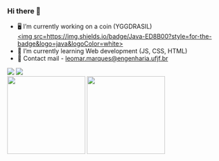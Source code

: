 ### Hi there 👋

<!--
**marquesLeomar/marquesLeomar** is a ✨ _special_ ✨ repository because its `README.md` (this file) appears on your GitHub profile.
## My Skills

 <div>
    <a href="https://www.linkedin.com/in/leomar-santos-marques-417a1562/"><img src="https://img.shields.io/badge/LinkedIn-0077B5?style=for-the-badge&logo=linkedin&logoColor=white"target="_blanck"></a>
<a href="https://github.com/marquesLeomar/marquesLeomar" > <img src="https://img.shields.io/badge/Gmail-D14836?style=for-the-badge&logo=gmail&logoColor=white"></a>

  </div>
Here are some ideas to get you started:

- 🔭 I’m currently working on ...
- 🌱 I’m currently learning ...
- 👯 I’m looking to collaborate on ...
- 🤔 I’m looking for help with ...
- 💬 Ask me about ...
- 📫 How to reach me: ...
- 😄 Pronouns: ...
- ⚡ Fun fact: ...
-->

- 🖥️ I’m currently working on a coin (YGGDRASIL) <div> <a href="https://www.linkedin.com/in/leomar-santos-marques-417a1562/"> <img src=https://img.shields.io/badge/Java-ED8B00?style=for-the-badge&logo=java&logoColor=white></a>   </div>
- 🤔 I’m currently learning Web development (JS, CSS, HTML)
- 💬 Contact mail - leomar.marques@engenharia.ufjf.br


 <div>
    <a href="https://www.linkedin.com/in/leomar-santos-marques-417a1562/"><img src="https://img.shields.io/badge/LinkedIn-0077B5?style=for-the-badge&logo=linkedin&logoColor=white"target="_blanck"></a>
<a href="https://github.com/marquesLeomar/marquesLeomar" > <img src="https://img.shields.io/badge/Gmail-D14836?style=for-the-badge&logo=gmail&logoColor=white"></a>

  </div>
  
  
<div>
  
  <img height="180em" src="https://github-readme-stats.vercel.app/api?username=marquesLeomar&show_icons=true&theme=vision-friendly-dark&border_radius=20px&border_color=bda419"/>
  <img height="180em" src="https://github-readme-stats.vercel.app/api/top-langs/?username=marquesLeomar&layout=compact&langs_count=16&theme=vision-friendly-dark&border_radius=20px&border_color=bda419"/>
</div>


